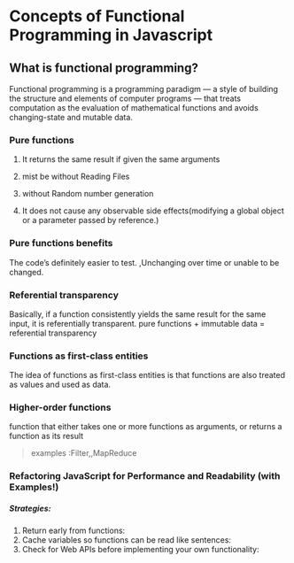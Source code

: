 # Concepts of Functional Programming in Javascript
## What is functional programming?

Functional programming is a programming paradigm — a style of building the structure and elements of computer programs — that treats computation as the evaluation of mathematical functions and avoids changing-state and mutable data.

### Pure functions
1. It returns the same result if given the same arguments
2. mist be without Reading Files 

3. without Random number generation
4. It does not cause any observable side effects(modifying a global object or a parameter passed by reference.)


### Pure functions benefits
The code’s definitely easier to test.
,Unchanging over time or unable to be changed.


### Referential transparency
Basically, if a function consistently yields the same result for the same input, it is referentially transparent.
    pure functions + immutable data = referential transparency



### Functions as first-class entities
The idea of functions as first-class entities is that functions are also treated as values and used as data.

### Higher-order functions
function that either 
takes one or more functions as arguments, or
returns a function as its result
> examples :Filter,,MapReduce


### Refactoring JavaScript for Performance and Readability (with Examples!)
##### Strategies:
1. Return early from functions:
2. Cache variables so functions can be read like sentences:
3. Check for Web APIs before implementing your own functionality:
